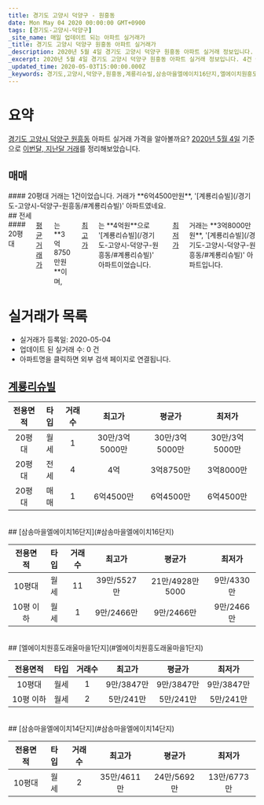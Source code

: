 ```yaml
---
title: 경기도 고양시 덕양구 - 원흥동
date: Mon May 04 2020 00:00:00 GMT+0900
tags: [경기도-고양시-덕양구]
_site_name: 매일 업데이트 되는 아파트 실거래가
_title: 경기도 고양시 덕양구 원흥동 아파트 실거래가
_description: 2020년 5월 4일 경기도 고양시 덕양구 원흥동 아파트 실거래 정보입니다. 4건 아파트 정보가 있습니다.
_excerpt: 2020년 5월 4일 경기도 고양시 덕양구 원흥동 아파트 실거래 정보입니다. 4건 아파트 정보가 있습니다.
_updated_time: 2020-05-03T15:00:00.000Z
_keywords: 경기도,고양시,덕양구,원흥동,계룡리슈빌,삼송마을엘에이치16단지,엘에이치원흥도래울마을1단지,삼송마을엘에이치14단지
---
```





# 요약
<ins>경기도 고양시 덕양구 원흥동</ins> 아파트 실거래 가격을 알아볼까요? <ins>2020년 5월 4일</ins> 기준으로 <ins>이번달, 지난달 거래</ins>를 정리해보았습니다.

## 매매
<div class="container">
<div class="twelve columns" markdown="1">
#### 20평대
거래는 1건이었습니다. 거래가 **6억4500만원**, '[계룡리슈빌](/경기도-고양시-덕양구-원흥동/#계룡리슈빌)' 아파트였네요.
</div>
</div>
## 전세
<div class="container">
<div class="twelve columns" markdown="1">
#### 20평대
<ins>평균 거래가</ins>는 **3억8750만원**이며, <ins>최고가</ins>는 **4억원**으로 '[계룡리슈빌](/경기도-고양시-덕양구-원흥동/#계룡리슈빌)' 아파트이었습니다. <ins>최저가</ins> 거래는 **3억8000만원**, '[계룡리슈빌](/경기도-고양시-덕양구-원흥동/#계룡리슈빌)' 아파트입니다.
</div>
</div>



# 실거래가 목록
- 실거래가 등록일: 2020-05-04
- 업데이트 된 실거래 수: 0 건
- 아파트명을 클릭하면 외부 검색 페이지로 연결됩니다.

## [계룡리슈빌](#계룡리슈빌)

|전용면적|타입|거래수|최고가|평균가|최저가|
|:---:|:---:|:---:|:---:|:---:|:---:|
|20평대|<span class="deal-type-3">월세</span>|1|30만/3억5000만|30만/3억5000만|30만/3억5000만|
|20평대|<span class="deal-type-2">전세</span>|4|4억|3억8750만|3억8000만|
|20평대|<span class="deal-type-1">매매</span>|1|6억4500만|6억4500만|6억4500만|

<br/>
## [삼송마을엘에이치16단지](#삼송마을엘에이치16단지)

|전용면적|타입|거래수|최고가|평균가|최저가|
|:---:|:---:|:---:|:---:|:---:|:---:|
|10평대|<span class="deal-type-3">월세</span>|11|39만/5527만|21만/4928만5000|9만/4330만|
|10평 이하|<span class="deal-type-3">월세</span>|1|9만/2466만|9만/2466만|9만/2466만|

<br/>
## [엘에이치원흥도래울마을1단지](#엘에이치원흥도래울마을1단지)

|전용면적|타입|거래수|최고가|평균가|최저가|
|:---:|:---:|:---:|:---:|:---:|:---:|
|10평대|<span class="deal-type-3">월세</span>|1|9만/3847만|9만/3847만|9만/3847만|
|10평 이하|<span class="deal-type-3">월세</span>|2|5만/241만|5만/241만|5만/241만|

<br/>
## [삼송마을엘에이치14단지](#삼송마을엘에이치14단지)

|전용면적|타입|거래수|최고가|평균가|최저가|
|:---:|:---:|:---:|:---:|:---:|:---:|
|10평대|<span class="deal-type-3">월세</span>|2|35만/4611만|24만/5692만|13만/6773만|

<br/>



